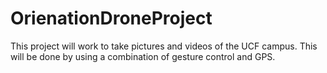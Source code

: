 # OrienationDroneProject

This project will work to take pictures and videos of the UCF campus.
This will be done by using a combination of gesture control and GPS.



